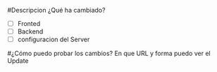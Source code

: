 #Descripcion
¿Qué ha cambiado?

- [ ] Fronted
- [ ] Backend
- [ ] configuracion del Server

#¿Cómo puedo probar los cambios?
En que URL y forma puedo ver el Update
